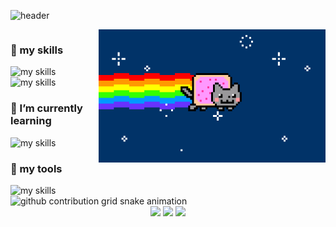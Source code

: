 ![header](https://capsule-render.vercel.app/api?type=waving&color=auto&height=300&section=header&text=jiho_seo&fontSize=70)


<div style="display: flex; justify-content: space-between;">
  
  <div>
    <h3>🌱 my skills</h3>
    <img alt="my skills" src="https://skillicons.dev/icons?theme=light&perline=8&i=py,django,sqlite" /><br>
    <img alt="my skills" src="https://skillicons.dev/icons?theme=light&perline=8&i=html,css,bootstrap" />
    <h3>🌱 I’m currently learning</h3>
    <img alt="my skills" src="https://skillicons.dev/icons?theme=light&perline=8&i=java,spring,mysql" />
    <h3>🌱 my tools</h3>
    <img alt="my skills" src="https://skillicons.dev/icons?theme=light&perline=8&i=github,gitlab,git,vscode" />
  </div>

  <div>
    <a href="https://timkayhou.com/">
      <img src="https://raw.githubusercontent.com/timkayhou/my-pictures/main/gif/Cat-Nyan-Gif.gif"/>
    </a>
    
  </div>
  
</div>




<picture>
  <source media="(prefers-color-scheme: dark)" srcset="https://raw.githubusercontent.com/NEU-chaldea/NEU-chaldea/output/github-contribution-grid-snake-dark.svg">
  <source media="(prefers-color-scheme: light)" srcset="https://raw.githubusercontent.com/NEU-chaldea/NEU-chaldea/output/github-contribution-grid-snake.svg">
  <img alt="github contribution grid snake animation" src="https://raw.githubusercontent.com/NEU-chaldea/NEU-chaldea/output/github-contribution-grid-snake.svg">
</picture>


<div align="center">
  <img height="170" src="https://github-readme-stats.vercel.app/api?username=NEU-chaldea&show_icons=true&theme=noctis_minimus"/>
  <img height="170" src="http://mazassumnida.wtf/api/generate_badge?boj=cjsrhd882"/>
  <img height="170" src="https://github-readme-stats.vercel.app/api/top-langs/?username=NEU-chaldea&layout=compact&theme=tokyonight" />
</div>
